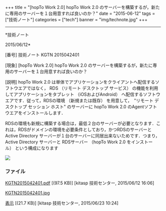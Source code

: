 ﻿+++
title = "[hopTo Work 2.0] hopTo Work 2.0 のサーバーを構築するが，新たに専用のサーバーを１台用意すれば良いのか？"
date = "2015-06-12"
tags = ["技術ノート"]
categories = ["tech"]
banner = "img/technote.jpg"
+++

-----------------------------------------------------------------------------------------------------------------------------

*技術ノート

2015/06/12*


[番号]
技術ノート KGTN 2015042401

[現象]
[hopTo Work 2.0] hopTo Work 2.0
のサーバーを構築するが，新たに専用のサーバーを１台用意すれば良いのか？

[説明]
hopTo Work 2.0
は単体でアプリケーションをクライアントへ配信するソフトウエアではなく，
RDS （リモート デスクトップ サービス）
の機能を利用してアプリケーションをタブレット （iOSおよびAndroid）
へ配信するソフトウエアです．従って，RDSの環境 （新規または既存）
を用意して，　"リモート デスクトップ セッション ホスト" のサーバーに
hopTo Work 2.0 のAgentソフトウエアをインストールします．

RDSの環境も新規に構築する場合は，最低２台のサーバーが必要となります．これは，RDSがドメインの環境を必要条件としており，かつRDSのサーバーとActive
Directory サーバーが１台のサーバーに同居出来ないためです．つまり，
Active Directory サーバーと RDSサーバー （hopTo Work 2.0
をインストール） という構成になります

![](http://techreport.kitasp.net/attachments/download/2048/KGTN2015042401.jpg)


### ファイル

 
 


[KGTN2015042401.pdf](http://techreport.kitasp.net/attachments/download/1903/KGTN2015042401.pdf)
 [(97.5 KB)] [kitasp 技術センター, 2015/06/12
16:06]

[KGTN2015042401.jpg](http://techreport.kitasp.net/attachments/download/2048/KGTN2015042401.jpg)

[表示](http://techreport.kitasp.net/attachments/2048/KGTN2015042401.jpg "表示")
 [(21.7 KB)] [kitasp 技術センター, 2015/06/23
10:24]


 


 

